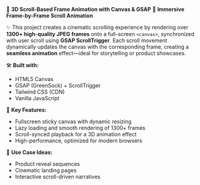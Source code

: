 🚀 **3D Scroll-Based Frame Animation with Canvas & GSAP**
🎥 **Immersive Frame-by-Frame Scroll Animation**

✨ This project creates a cinematic scrolling experience by rendering over **1300+ high-quality JPEG frames** onto a full-screen `<canvas>`, synchronized with user scroll using **GSAP ScrollTrigger**.
Each scroll movement dynamically updates the canvas with the corresponding frame, creating a **seamless animation** effect—ideal for storytelling or product showcases.

🛠️ **Built with:**

* HTML5 Canvas
* GSAP (GreenSock) + ScrollTrigger
* Tailwind CSS (CDN)
* Vanilla JavaScript

🧠 **Key Features:**

* Fullscreen sticky canvas with dynamic resizing
* Lazy loading and smooth rendering of 1300+ frames
* Scroll-synced playback for a 3D animation effect
* High-performance, optimized for modern browsers

📂 **Use Case Ideas:**

* Product reveal sequences
* Cinematic landing pages
* Interactive scroll-driven narratives

